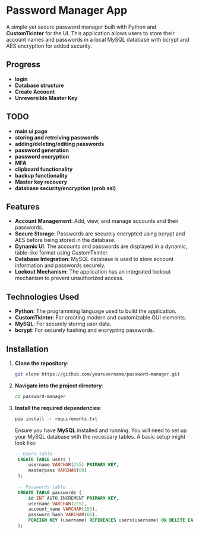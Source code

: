 # Password Manager App

A simple yet secure password manager built with Python and **CustomTkinter** for the UI. This application allows users to store their account names and passwords in a local MySQL database with bcrypt and AES encryption for added security.

## Progress
- **login**
- **Database structure**
- **Create Account**
- **Unreversible Master Key**

## TODO
- **main ui page**
- **storing and retreiving passwords**
- **adding/deleting/editing passwords**
- **password generation**
- **password encryption**
- **MFA**
- **clipboard functionality**
- **backup functionality**
- **Master key recovery**
- **database security/encryption (prob ssl)**

## Features

- **Account Management**: Add, view, and manage accounts and their passwords.
- **Secure Storage**: Passwords are securely encrypted using bcrypt and AES before being stored in the database.
- **Dynamic UI**: The accounts and passwords are displayed in a dynamic, table-like format using CustomTkinter.
- **Database Integration**: MySQL database is used to store account information and passwords securely.
- **Lockout Mechanism**: The application has an integrated lockout mechanism to prevent unauthorized access.

## Technologies Used

- **Python**: The programming language used to build the application.
- **CustomTkinter**: For creating modern and customizable GUI elements.
- **MySQL**: For securely storing user data.
- **bcrypt**: For securely hashing and encrypting passwords.

## Installation

1. **Clone the repository**:
    ```bash
    git clone https://github.com/yourusername/password-manager.git
    ```

2. **Navigate into the project directory**:
    ```bash
    cd password-manager
    ```

3. **Install the required dependencies**:
    ```bash
    pip install -r requirements.txt
    ```

   Ensure you have **MySQL** installed and running. You will need to set up your MySQL database with the necessary tables. A basic setup might look like:

   ```sql
   -- Users table
    CREATE TABLE users (
        username VARCHAR(255) PRIMARY KEY,
        masterpass VARCHAR(60)
    );
    
    -- Passwords table
    CREATE TABLE passwords (
        id INT AUTO_INCREMENT PRIMARY KEY,
        username VARCHAR(255),
        account_name VARCHAR(255),
        password_hash VARCHAR(60),
        FOREIGN KEY (username) REFERENCES users(username) ON DELETE CASCADE
    );
